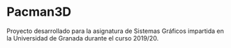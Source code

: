 # Pacman3D
Proyecto desarrollado para la asignatura de Sistemas Gráficos impartida en la Universidad de Granada durante el curso 2019/20.
